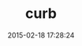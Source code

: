 ---
layout: post
title:  "curb"
repo:   "taf2/curb"
date:   2015-02-18 17:28:24
gemurl: http://curb.rubyforge.org/
---